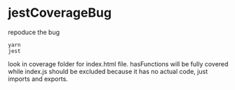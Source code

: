 # jestCoverageBug

repoduce the bug

```
yarn
jest
```

look in coverage folder for index.html file. hasFunctions will be fully covered while index.js should be excluded because it has no actual code, just imports and exports.
